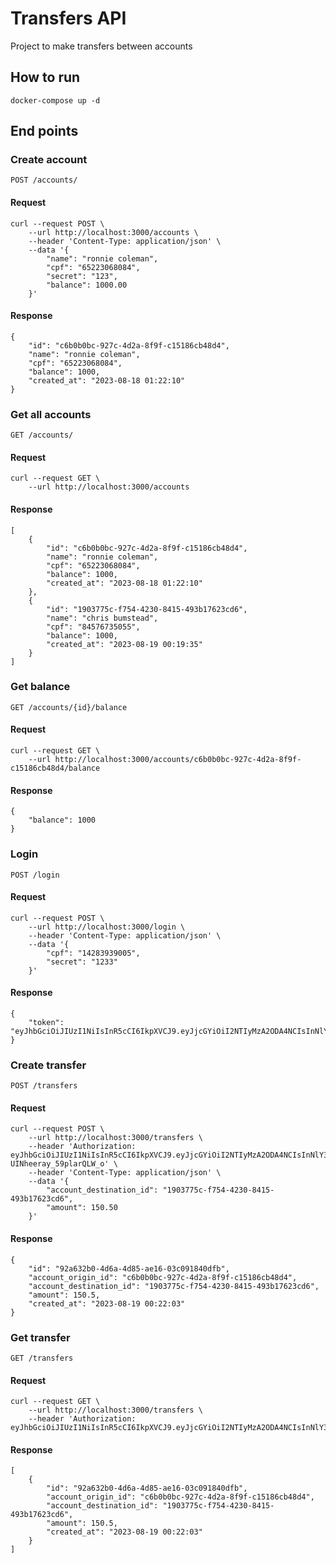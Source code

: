 # Transfers API

Project to make transfers between accounts

## How to run
```
docker-compose up -d
```

## End points

### Create account
`POST /accounts/`

####  Request
    curl --request POST \
        --url http://localhost:3000/accounts \
        --header 'Content-Type: application/json' \
        --data '{
            "name": "ronnie coleman",
            "cpf": "65223068084",
            "secret": "123",
            "balance": 1000.00
        }'

####  Response
    {
	    "id": "c6b0b0bc-927c-4d2a-8f9f-c15186cb48d4",
	    "name": "ronnie coleman",
	    "cpf": "65223068084",
	    "balance": 1000,
	    "created_at": "2023-08-18 01:22:10"
    }

### Get all accounts
`GET /accounts/`

####  Request
    curl --request GET \
        --url http://localhost:3000/accounts

####  Response
    [
	    {
		    "id": "c6b0b0bc-927c-4d2a-8f9f-c15186cb48d4",
		    "name": "ronnie coleman",
		    "cpf": "65223068084",
		    "balance": 1000,
		    "created_at": "2023-08-18 01:22:10"
	    },
        {
		    "id": "1903775c-f754-4230-8415-493b17623cd6",
		    "name": "chris bumstead",
		    "cpf": "84576735055",
		    "balance": 1000,
		    "created_at": "2023-08-19 00:19:35"
	    }
    ]
### Get balance
`GET /accounts/{id}/balance`

####  Request

    curl --request GET \
        --url http://localhost:3000/accounts/c6b0b0bc-927c-4d2a-8f9f-c15186cb48d4/balance

####  Response
    {
	    "balance": 1000
    }

### Login
`POST /login`

####  Request
    curl --request POST \
        --url http://localhost:3000/login \
        --header 'Content-Type: application/json' \
        --data '{
            "cpf": "14283939005",
            "secret": "1233"
        }'

####  Response
    {
        "token": "eyJhbGciOiJIUzI1NiIsInR5cCI6IkpXVCJ9.eyJjcGYiOiI2NTIyMzA2ODA4NCIsInNlY3JldCI6IjEyMyIsImV4cCI6MTY5MjQwNDQ4Nn0.XWRYTY1ALlxDojE4Xl1HEGmLrvdxttXESyQYZvjjmK4"
    }

### Create transfer

`POST /transfers`

####  Request
    curl --request POST \
        --url http://localhost:3000/transfers \
        --header 'Authorization: eyJhbGciOiJIUzI1NiIsInR5cCI6IkpXVCJ9.eyJjcGYiOiI2NTIyMzA2ODA4NCIsInNlY3JldCI6IjEyMyIsImV4cCI6MTY5MjQwNDA5N30.SWF6aLn_w23rS2nSVHFVP-UINheeray_59plarQLW_o' \
        --header 'Content-Type: application/json' \
        --data '{
            "account_destination_id": "1903775c-f754-4230-8415-493b17623cd6",
            "amount": 150.50
        }'

####  Response

    {
        "id": "92a632b0-4d6a-4d85-ae16-03c091840dfb",
        "account_origin_id": "c6b0b0bc-927c-4d2a-8f9f-c15186cb48d4",
        "account_destination_id": "1903775c-f754-4230-8415-493b17623cd6",
        "amount": 150.5,
        "created_at": "2023-08-19 00:22:03"
    }

### Get transfer

`GET /transfers`

####  Request
    curl --request GET \
        --url http://localhost:3000/transfers \
        --header 'Authorization: eyJhbGciOiJIUzI1NiIsInR5cCI6IkpXVCJ9.eyJjcGYiOiI2NTIyMzA2ODA4NCIsInNlY3JldCI6IjEyMyIsImV4cCI6MTY5MjQwNDU4M30.bNfGiDN2c3MteGAwjkC2TccJkpAt4mD0d_8nLw1D0tQ'

####  Response

    [
        {
            "id": "92a632b0-4d6a-4d85-ae16-03c091840dfb",
            "account_origin_id": "c6b0b0bc-927c-4d2a-8f9f-c15186cb48d4",
            "account_destination_id": "1903775c-f754-4230-8415-493b17623cd6",
            "amount": 150.5,
            "created_at": "2023-08-19 00:22:03"
        }
    ]